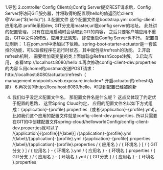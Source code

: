 1.导包
2.controller
    Config Client向Config Server提交REST请求后，Config Server将访问GIT服务器，并将取得的配置项hello的值返回给client( @Value("${hello}")).
3.配置文件
    这个配置文件是bootstrap.yml
    config-client:应用名称
    profile采用dev, GIT分支用master,url是config server的地址。
    此处讲的配置管理， 只有在应用启动时会读取到GIT的内容， 之后只要客户端应用不重启，GIT中文件的修改，应用无法感知， 
    即使重启Config Server也不行。
配置自动刷新：
    1.在pom.xml中添加以下依赖。spring-boot-starter-actuator是一套监控的功能，可以监控程序在运行时状态，其中就包括/refresh的功能。
    2.开启refresh机制， 需要给加载变量的类上面加载@RefreshScope注解。
    3.启动应用， 查看http://localhost:8080/hello
    4.再次修改config-client-dev.properties的内容
    5.用chome的postman发送POST请求：http://localhost:8080/actuator/refresh（
    management.endpoints.web.exposure.include=*  开启actuator的refresh功能）
    6.再次访问http://localhost:8080/hello，可见到配置已经被刷新
    
 4. 我们似乎没定义配置文件名， 那配置文件名是什么呢？ 这点又体现了约定优于配置的思路， 这里Spring Cloud约定， 
    应用的配置文件名以如下方式组成：{application}-{profile}.properties（或者{application}-{profile}.yml）。
    比如我们这个应用的配置文件就是config-client-dev.properties. 
    所以只需要在GIT的中创建配置文件spring-cloud/helloworldConfig/config-client-dev.properties就可以了  
    /{application}/{profile}[/{label}]
    /{application}-{profile}.yml
    /{label}/{application}-{profile}.yml
    /{application}-{profile}.properties
    /{label}/{application}-{profile}.properties
    / { 应用名 } / { 环境名 } [ / { GIT分支 } ]
    / { 应用名 } - { 环境名 }.yml
    / { 应用名 } - { 环境名 }.properties
    / { GIT分支 } / { 应用名 } - { 环境名 }.yml
    / { GIT分支 } / { 应用名 } - { 环境名 }.properties